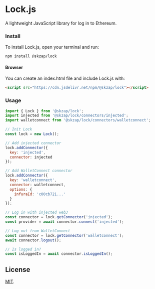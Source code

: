 # Lock.js

A lightweight JavaScript library for log in to Ethereum.

### Install
To install Lock.js, open your terminal and run:
```
npm install @skzap/lock
```

#### Browser
You can create an index.html file and include Lock.js with:
```html
<script src="https://cdn.jsdelivr.net/npm/@skzap/lock"></script>
```

### Usage
```js
import { Lock } from '@skzap/lock';
import injected from '@skzap/lock/connectors/injected';
import walletconnect from '@skzap/lock/connectors/walletconnect';

// Init Lock
const lock = new Lock();

// Add injected connector
lock.addConnector({
  key: 'injected',
  connector: injected
});

// Add WalletConnect connector
lock.addConnector({
  key: 'walletconnect',
  connector: walletconnect,
  options: {
    infuraId: 'c00cb721...'
  }
});

// Log in with injected web3
const connector = lock.getConnector('injected');
const provider = await connector.connect('injected');

// Log out from WalletConnect
const connector = lock.getConnector('walletconnect');
await connector.logout();

// Is logged in?
const isLoggedIn = await connector.isLoggedIn();
```

## License

[MIT](LICENSE).
